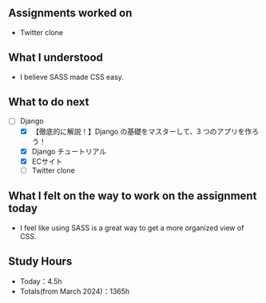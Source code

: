 ## Assignments worked on

- Twitter clone

## What I understood

- I believe SASS made CSS easy.

## What to do next

- [ ]  Django
    - [x]  【徹底的に解説！】Django の基礎をマスターして、3 つのアプリを作ろう！
    - [x]  Django チュートリアル
    - [x]  ECサイト
    - [ ]  Twitter clone

## What I felt on the way to work on the assignment today

- I feel like using SASS is a great way to get a more organized view of CSS.

## Study Hours

- Today：4.5h
- Totals(from March 2024)：1365h